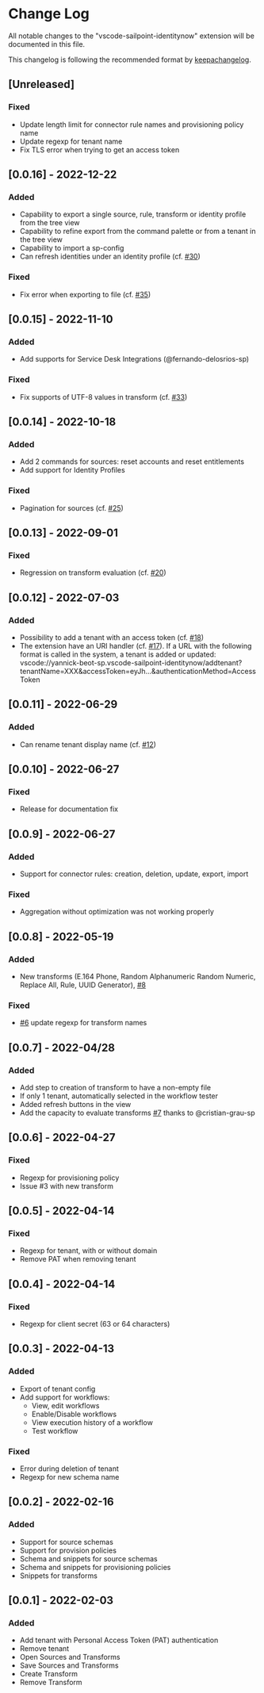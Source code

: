 # Change Log

All notable changes to the "vscode-sailpoint-identitynow" extension will be documented in this file.

This changelog is following the recommended format by [keepachangelog](https://keepachangelog.com/en/1.0.0/).

## [Unreleased]

### Fixed

- Update length limit for connector rule names and provisioning policy name
- Update regexp for tenant name
- Fix TLS error when trying to get an access token

## [0.0.16] - 2022-12-22

### Added

- Capability to export a single source, rule, transform or identity profile from the tree view
- Capability to refine export from the command palette or from a tenant in the tree view
- Capability to import a sp-config
- Can refresh identities under an identity profile (cf. [#30](https://github.com/yannick-beot-sp/vscode-sailpoint-identitynow/issues/30))

### Fixed

- Fix error when exporting to file (cf. [#35](https://github.com/yannick-beot-sp/vscode-sailpoint-identitynow/issues/35))


## [0.0.15] - 2022-11-10

### Added

- Add supports for Service Desk Integrations (@fernando-delosrios-sp)

### Fixed

- Fix supports of UTF-8 values in transform (cf. [#33](https://github.com/yannick-beot-sp/vscode-sailpoint-identitynow/issues/33))

## [0.0.14] - 2022-10-18

### Added

- Add 2 commands for sources: reset accounts and reset entitlements
- Add support for Identity Profiles

### Fixed

- Pagination for sources (cf. [#25](https://github.com/yannick-beot-sp/vscode-sailpoint-identitynow/issues/25))

## [0.0.13] - 2022-09-01

### Fixed

- Regression on transform evaluation (cf. [#20](https://github.com/yannick-beot-sp/vscode-sailpoint-identitynow/issues/20))

## [0.0.12] - 2022-07-03

### Added

- Possibility to add a tenant with an access token (cf. [#18](https://github.com/yannick-beot-sp/vscode-sailpoint-identitynow/issues/18))
- The extension have an URI handler (cf. [#17](https://github.com/yannick-beot-sp/vscode-sailpoint-identitynow/issues/17)). If a URL with the following format is called in the system, a tenant is added or updated: vscode://yannick-beot-sp.vscode-sailpoint-identitynow/addtenant?tenantName=XXX&accessToken=eyJh...&authenticationMethod=AccessToken

## [0.0.11] - 2022-06-29

### Added

- Can rename tenant display name (cf. [#12](https://github.com/yannick-beot-sp/vscode-sailpoint-identitynow/issues/12))

## [0.0.10] - 2022-06-27

### Fixed

- Release for documentation fix

## [0.0.9] - 2022-06-27

### Added

- Support for connector rules: creation, deletion, update, export, import

### Fixed

- Aggregation without optimization was not working properly

## [0.0.8] - 2022-05-19

### Added

- New transforms (E.164 Phone, Random Alphanumeric Random Numeric,  Replace All, Rule, UUID Generator), [#8](https://github.com/yannick-beot-sp/vscode-sailpoint-identitynow/pull/8)

### Fixed

- [#6](https://github.com/yannick-beot-sp/vscode-sailpoint-identitynow/issues/6) update regexp for transform names

## [0.0.7] - 2022-04/28

### Added
- Add step to creation of transform to have a non-empty file
- If only 1 tenant, automatically selected in the workflow tester
- Added refresh buttons in the view
- Add the capacity to evaluate transforms [#7](https://github.com/yannick-beot-sp/vscode-sailpoint-identitynow/pull/7) thanks to @cristian-grau-sp

## [0.0.6] - 2022-04-27

### Fixed

- Regexp for provisioning policy
- Issue #3 with new transform

## [0.0.5] - 2022-04-14

### Fixed

- Regexp for tenant, with or without domain
- Remove PAT when removing tenant

## [0.0.4] - 2022-04-14

### Fixed

- Regexp for client secret (63 or 64 characters)

## [0.0.3] - 2022-04-13

### Added

- Export of tenant config
- Add support for workflows:
  - View, edit workflows
  - Enable/Disable workflows
  - View execution history of a workflow
  - Test workflow

### Fixed

- Error during deletion of tenant
- Regexp for new schema name

## [0.0.2] - 2022-02-16

### Added

- Support for source schemas
- Support for provision policies
- Schema and snippets for source schemas
- Schema and snippets for provisioning policies
- Snippets for transforms

## [0.0.1] - 2022-02-03

### Added

- Add tenant with Personal Access Token (PAT) authentication
- Remove tenant
- Open Sources and Transforms
- Save Sources and Transforms
- Create Transform
- Remove Transform